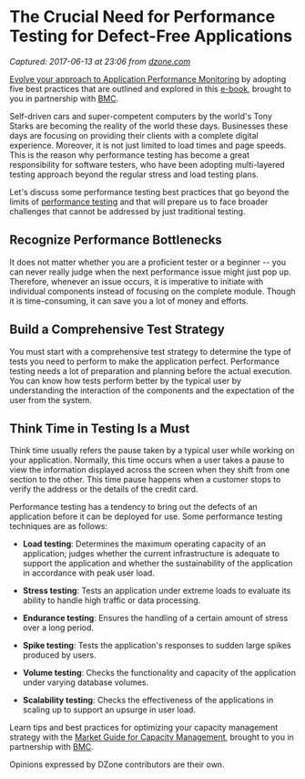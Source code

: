 # The Crucial Need for Performance Testing for Defect-Free Applications

_Captured: 2017-06-13 at 23:06 from [dzone.com](https://dzone.com/articles/the-crucial-need-for-performance-testing-for-defec?edition=303098&utm_source=Daily%20Digest&utm_medium=email&utm_campaign=dd%202017-06-13)_

[Evolve your approach to Application Performance Monitoring](https://dzone.com/go?i=161135&u=http%3A%2F%2Fwww.bmc.com%2Fforms%2FPA-APM-BMCcom-FY17-eBook-Form.html) by adopting five best practices that are outlined and explored in this [e-book](https://dzone.com/go?i=161135&u=http%3A%2F%2Fwww.bmc.com%2Fforms%2FPA-APM-BMCcom-FY17-eBook-Form.html), brought to you in partnership with [BMC](https://dzone.com/go?i=161135&u=http%3A%2F%2Fwww.bmc.com%2Fforms%2FPA-APM-BMCcom-FY17-eBook-Form.html).

Self-driven cars and super-competent computers by the world's Tony Starks are becoming the reality of the world these days. Businesses these days are focusing on providing their clients with a complete digital experience. Moreover, it is not just limited to load times and page speeds. This is the reason why performance testing has become a great responsibility for software testers, who have been adopting multi-layered testing approach beyond the regular stress and load testing plans.

Let's discuss some performance testing best practices that go beyond the limits of [performance testing](https://msdn.microsoft.com/en-us/library/bb924357.aspx) and that will prepare us to face broader challenges that cannot be addressed by just traditional testing.

## **Recognize Performance Bottlenecks**

It does not matter whether you are a proficient tester or a beginner -- you can never really judge when the next performance issue might just pop up. Therefore, whenever an issue occurs, it is imperative to initiate with individual components instead of focusing on the complete module. Though it is time-consuming, it can save you a lot of money and efforts.

## **Build a Comprehensive Test Strategy**

You must start with a comprehensive test strategy to determine the type of tests you need to perform to make the application perfect. Performance testing needs a lot of preparation and planning before the actual execution. You can know how tests perform better by the typical user by understanding the interaction of the components and the expectation of the user from the system.

## **Think Time in Testing Is a Must**

Think time usually refers the pause taken by a typical user while working on your application. Normally, this time occurs when a user takes a pause to view the information displayed across the screen when they shift from one section to the other. This time pause happens when a customer stops to verify the address or the details of the credit card.

Performance testing has a tendency to bring out the defects of an application before it can be deployed for use. Some performance testing techniques are as follows:

  * **Load testing**: Determines the maximum operating capacity of an application; judges whether the current infrastructure is adequate to support the application and whether the sustainability of the application in accordance with peak user load.

  * **Stress testing**: Tests an application under extreme loads to evaluate its ability to handle high traffic or data processing.

  * **Endurance testing**: Ensures the handling of a certain amount of stress over a long period.

  * **Spike testing**: Tests the application's responses to sudden large spikes produced by users.

  * **Volume testing**: Checks the functionality and capacity of the application under varying database volumes.

  * **Scalability testing**: Checks the effectiveness of the applications in scaling up to support an upsurge in user load.

Learn tips and best practices for optimizing your capacity management strategy with the [Market Guide for Capacity Management](https://dzone.com/go?i=161136&u=http%3A%2F%2Fwww.bmc.com%2Fforms%2FPA-BCO-GartnerMarketGuide-CapMgmtTools-AR.html), brought to you in partnership with [BMC](https://dzone.com/go?i=161136&u=http%3A%2F%2Fwww.bmc.com%2Fforms%2FPA-BCO-GartnerMarketGuide-CapMgmtTools-AR.html).

Opinions expressed by DZone contributors are their own.
